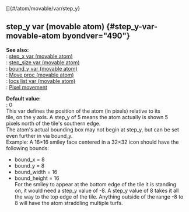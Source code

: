 []{#/atom/movable/var/step_y}    
## step_y var (movable atom) {#step_y-var-movable-atom byondver="490"}    
**See also:**    
:   [step_x var (movable atom)](/ref/atom/movable/var/step_x)    
:   [step_size var (movable atom)](/ref/atom/movable/var/step_size)    
:   [bound_y var (movable atom)](/ref/atom/movable/var/bound_x)    
:   [Move proc (movable atom)](/ref/atom/movable/proc/Move)    
:   [locs list var (movable atom)](/ref/atom/movable/var/locs)    
:   [Pixel movement](/ref/%7Bnotes%7D/pixel-movement)    
<!-- -->    
**Default value:**    
:   0    
This var defines the position of the atom (in pixels) relative to its    
tile, on the y axis. A step_y of 5 means the atom actually is shown 5    
pixels north of the tile\'s southern edge.    
The atom\'s actual bounding box may not begin at step_y, but can be set    
even further in via bound_y.    
Example: A 16×16 smiley face centered in a 32×32 icon should have the    
following bounds:    
-   bound_x = 8    
-   bound_y = 8    
-   bound_width = 16    
-   bound_height = 16    
For the smiley to appear at the bottom edge of the tile it is standing    
on, it would need a step_y value of -8. A step_y value of 8 takes it all    
the way to the top edge of the tile. Anything outside of the range -8 to    
8 will have the atom straddling multiple turfs.  